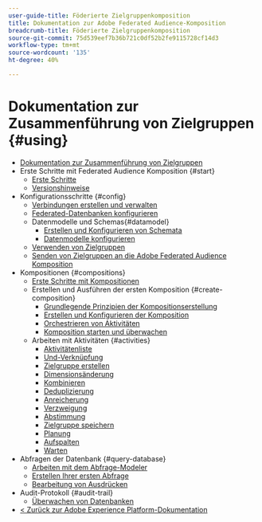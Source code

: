 ```yaml
---
user-guide-title: Föderierte Zielgruppenkomposition
title: Dokumentation zur Adobe Federated Audience-Komposition
breadcrumb-title: Föderierte Zielgruppenkomposition
source-git-commit: 75d539eef7b36b721c0df52b2fe9115728cf14d3
workflow-type: tm+mt
source-wordcount: '135'
ht-degree: 40%

---
```



# Dokumentation zur Zusammenführung von Zielgruppen {#using}

+ [Dokumentation zur Zusammenführung von Zielgruppen](home.md)
+ Erste Schritte mit Federated Audience Komposition {#start}
   + [Erste Schritte](start/get-started.md)
   + [Versionshinweise](start/release-notes.md)
+ Konfigurationsschritte {#config}
   + [Verbindungen erstellen und verwalten](connections/connections.md)
   + [Federated-Datenbanken konfigurieren](connections/federated-db.md)
   + Datenmodelle und Schemas{#datamodel}
      + [Erstellen und Konfigurieren von Schemata](customer/schemas.md)
      + [Datenmodelle konfigurieren](data-management/gs-models.md)
   + [Verwenden von Zielgruppen](customer/audiences.md)
   + [Senden von Zielgruppen an die Adobe Federated Audience Komposition](connections/destinations.md)
+ Kompositionen {#compositions}
   + [Erste Schritte mit Kompositionen](compositions/gs-compositions.md)
   + Erstellen und Ausführen der ersten Komposition {#create-composition}
      + [Grundlegende Prinzipien der Kompositionserstellung](compositions/gs-composition-creation.md)
      + [Erstellen und Konfigurieren der Komposition](compositions/create-composition.md)
      + [Orchestrieren von Aktivitäten](compositions/orchestrate-activities.md)
      + [Komposition starten und überwachen](compositions/start-monitor-composition.md)
   + Arbeiten mit Aktivitäten {#activities}
      + [Aktivitätenliste](compositions/activities/about-activities.md)
      + [Und-Verknüpfung](compositions/activities/and-join.md)
      + [Zielgruppe erstellen](compositions/activities/build-audience.md)
      + [Dimensionsänderung](compositions/activities/change-dimension.md)
      + [Kombinieren](compositions/activities/combine.md)
      + [Deduplizierung](compositions/activities/deduplication.md)
      + [Anreicherung](compositions/activities/enrichment.md)
      + [Verzweigung](compositions/activities/fork.md)
      + [Abstimmung](compositions/activities/reconciliation.md)
      + [Zielgruppe speichern](compositions/activities/save-audience.md)
      + [Planung](compositions/activities/scheduler.md)
      + [Aufspalten](compositions/activities/split.md)
      + [Warten](compositions/activities/wait.md)
+ Abfragen der Datenbank {#query-database}
   + [Arbeiten mit dem Abfrage-Modeler](query/query-modeler-overview.md)
   + [Erstellen Ihrer ersten Abfrage](query/build-query.md)
   + [Bearbeitung von Ausdrücken](query/expression-editor.md)
+ Audit-Protokoll {#audit-trail}
   + [Überwachen von Datenbanken](admin/audit-trail.md)
+ [&lt; Zurück zur Adobe Experience Platform-Dokumentation](https://experienceleague.adobe.com/en/docs/experience-platform/landing/home)
